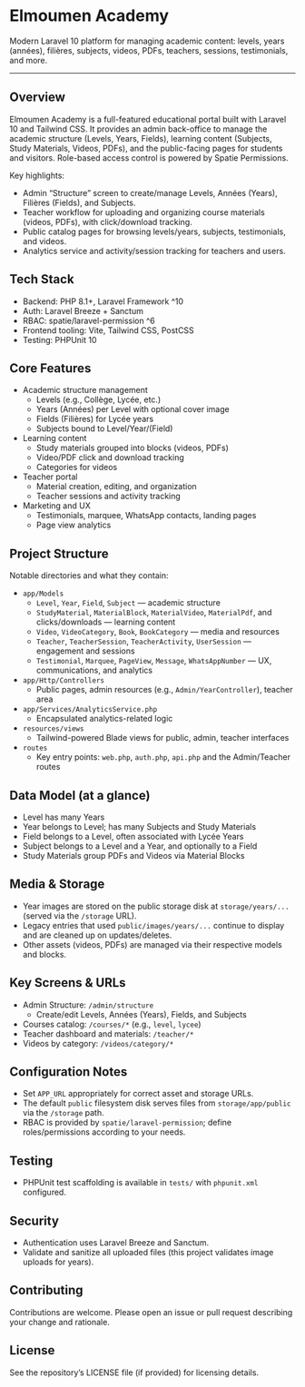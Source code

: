 # Elmoumen Academy

Modern Laravel 10 platform for managing academic content: levels, years (années), filières, subjects, videos, PDFs, teachers, sessions, testimonials, and more.

---

## Overview

Elmoumen Academy is a full-featured educational portal built with Laravel 10 and Tailwind CSS. It provides an admin back-office to manage the academic structure (Levels, Years, Fields), learning content (Subjects, Study Materials, Videos, PDFs), and the public-facing pages for students and visitors. Role-based access control is powered by Spatie Permissions.

Key highlights:

- Admin “Structure” screen to create/manage Levels, Années (Years), Filières (Fields), and Subjects.
- Teacher workflow for uploading and organizing course materials (videos, PDFs), with click/download tracking.
- Public catalog pages for browsing levels/years, subjects, testimonials, and videos.
- Analytics service and activity/session tracking for teachers and users.

## Tech Stack

- Backend: PHP 8.1+, Laravel Framework ^10
- Auth: Laravel Breeze + Sanctum
- RBAC: spatie/laravel-permission ^6
- Frontend tooling: Vite, Tailwind CSS, PostCSS
- Testing: PHPUnit 10

## Core Features

- Academic structure management
	- Levels (e.g., Collège, Lycée, etc.)
	- Years (Années) per Level with optional cover image
	- Fields (Filières) for Lycée years
	- Subjects bound to Level/Year/(Field)
- Learning content
	- Study materials grouped into blocks (videos, PDFs)
	- Video/PDF click and download tracking
	- Categories for videos
- Teacher portal
	- Material creation, editing, and organization
	- Teacher sessions and activity tracking
- Marketing and UX
	- Testimonials, marquee, WhatsApp contacts, landing pages
	- Page view analytics

## Project Structure

Notable directories and what they contain:

- `app/Models`
	- `Level`, `Year`, `Field`, `Subject` — academic structure
	- `StudyMaterial`, `MaterialBlock`, `MaterialVideo`, `MaterialPdf`, and clicks/downloads — learning content
	- `Video`, `VideoCategory`, `Book`, `BookCategory` — media and resources
	- `Teacher`, `TeacherSession`, `TeacherActivity`, `UserSession` — engagement and sessions
	- `Testimonial`, `Marquee`, `PageView`, `Message`, `WhatsAppNumber` — UX, communications, and analytics
- `app/Http/Controllers`
	- Public pages, admin resources (e.g., `Admin/YearController`), teacher area
- `app/Services/AnalyticsService.php`
	- Encapsulated analytics-related logic
- `resources/views`
	- Tailwind-powered Blade views for public, admin, teacher interfaces
- `routes`
	- Key entry points: `web.php`, `auth.php`, `api.php` and the Admin/Teacher routes

## Data Model (at a glance)

- Level has many Years
- Year belongs to Level; has many Subjects and Study Materials
- Field belongs to a Level, often associated with Lycée Years
- Subject belongs to a Level and a Year, and optionally to a Field
- Study Materials group PDFs and Videos via Material Blocks

## Media & Storage

- Year images are stored on the public storage disk at `storage/years/...` (served via the `/storage` URL).
- Legacy entries that used `public/images/years/...` continue to display and are cleaned up on updates/deletes.
- Other assets (videos, PDFs) are managed via their respective models and blocks.

## Key Screens & URLs

- Admin Structure: `/admin/structure`
	- Create/edit Levels, Années (Years), Fields, and Subjects
- Courses catalog: `/courses/*` (e.g., `level`, `lycee`)
- Teacher dashboard and materials: `/teacher/*`
- Videos by category: `/videos/category/*`

## Configuration Notes

- Set `APP_URL` appropriately for correct asset and storage URLs.
- The default `public` filesystem disk serves files from `storage/app/public` via the `/storage` path.
- RBAC is provided by `spatie/laravel-permission`; define roles/permissions according to your needs.

## Testing

- PHPUnit test scaffolding is available in `tests/` with `phpunit.xml` configured.

## Security

- Authentication uses Laravel Breeze and Sanctum.
- Validate and sanitize all uploaded files (this project validates image uploads for years).

## Contributing

Contributions are welcome. Please open an issue or pull request describing your change and rationale.

## License

See the repository’s LICENSE file (if provided) for licensing details.
